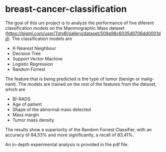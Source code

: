 # breast-cancer-classification

The goal of this uni project is to analyze the performance of five diferent classification models on the Mammographic Mass dataset 
(https://bigml.com/user/TotyB/gallery/dataset/509a98c6035d0706dd0001dd). The classification models
are
* K-Nearest Neighbour
* Decision Tree
* Support Vector Machine
* Logistic Regression
* Random Forrest

The feature that is being predicted is the type of tumor (benign or malig-
nant). The models are trained on the rest of the features from the dataset,
which are
* BI-RADS
* Age of patient
* Shape of the abnormal mass detected
* Mass margin
* Tumor mass density

The results show a superiority of the Random Forrest Classifier, with an
accuracy of 84,53% and more significantly, a recall of 83,41%.

An in-depth experimental analysis is provided in the pdf file.
